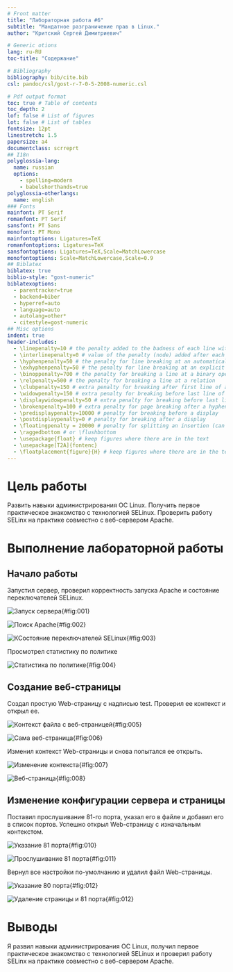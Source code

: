 ```yaml
---
# Front matter
title: "Лабораторная работа #6"
subtitle: "Мандатное разграничение прав в Linux."
author: "Критский Сергей Димитриевич"

# Generic otions
lang: ru-RU
toc-title: "Содержание"

# Bibliography
bibliography: bib/cite.bib
csl: pandoc/csl/gost-r-7-0-5-2008-numeric.csl

# Pdf output format
toc: true # Table of contents
toc_depth: 2
lof: false # List of figures
lot: false # List of tables
fontsize: 12pt
linestretch: 1.5
papersize: a4
documentclass: scrreprt
## I18n
polyglossia-lang:
  name: russian
  options:
	- spelling=modern
	- babelshorthands=true
polyglossia-otherlangs:
  name: english
### Fonts
mainfont: PT Serif
romanfont: PT Serif
sansfont: PT Sans
monofont: PT Mono
mainfontoptions: Ligatures=TeX
romanfontoptions: Ligatures=TeX
sansfontoptions: Ligatures=TeX,Scale=MatchLowercase
monofontoptions: Scale=MatchLowercase,Scale=0.9
## Biblatex
biblatex: true
biblio-style: "gost-numeric"
biblatexoptions:
  - parentracker=true
  - backend=biber
  - hyperref=auto
  - language=auto
  - autolang=other*
  - citestyle=gost-numeric
## Misc options
indent: true
header-includes:
  - \linepenalty=10 # the penalty added to the badness of each line within a paragraph (no associated penalty node) Increasing the value makes tex try to have fewer lines in the paragraph.
  - \interlinepenalty=0 # value of the penalty (node) added after each line of a paragraph.
  - \hyphenpenalty=50 # the penalty for line breaking at an automatically inserted hyphen
  - \exhyphenpenalty=50 # the penalty for line breaking at an explicit hyphen
  - \binoppenalty=700 # the penalty for breaking a line at a binary operator
  - \relpenalty=500 # the penalty for breaking a line at a relation
  - \clubpenalty=150 # extra penalty for breaking after first line of a paragraph
  - \widowpenalty=150 # extra penalty for breaking before last line of a paragraph
  - \displaywidowpenalty=50 # extra penalty for breaking before last line before a display math
  - \brokenpenalty=100 # extra penalty for page breaking after a hyphenated line
  - \predisplaypenalty=10000 # penalty for breaking before a display
  - \postdisplaypenalty=0 # penalty for breaking after a display
  - \floatingpenalty = 20000 # penalty for splitting an insertion (can only be split footnote in standard LaTeX)
  - \raggedbottom # or \flushbottom
  - \usepackage{float} # keep figures where there are in the text
  - \usepackage[T2A]{fontenc} 
  - \floatplacement{figure}{H} # keep figures where there are in the text
---
```


# Цель работы

Развить навыки администрирования ОС Linux. Получить первое практическое знакомство с технологией SELinux. Проверить работу SELinx на практике совместно с веб-сервером Apache.

# Выполнение лабораторной работы

## Начало работы

Запустил сервер, проверил корректность запуска Apache и состояние переключателей SELinux.

![Запуск сервера](image\http_start.png){#fig:001}

![Поиск Apache](image\apache_find.png){#fig:002}

![КСостояние переключателей SELinux](image\sestatus.png){#fig:003}

Просмотрел статистику по политике

![Статистика по политике](image\policy.png){#fig:004}

## Создание веб-страницы

Создал простую Web-страницу с надписью test. Проверил ее контекст и открыл ее.

![Контекст файла с веб-страницей](image\context.png){#fig:005}

![Сама веб-страница](image\result.png){#fig:006}

Изменил контекст Web-страницы и снова попытался ее открыть.

![Изменение контекста](image\samba.png){#fig:007}

![Веб-страница](image\samba_result.png){#fig:008}



## Изменение конфигурации сервера и страницы

Поставил прослушивание 81-го порта, указал его в файле и добавил его в список портов. Успешно открыл Web-страницу с изначальным контекстом.

![Указание 81 порта](image\port_81.png){#fig:010}

![Прослушивание 81 порта](image\add_81.png){#fig:011}

Вернул все настройки по-умолчанию и удалил файл Web-страницы.

![Указание 80 порта](image\port_80.png){#fig:012}

![Удаление страницы и 81 порта](image\rm_81.png){#fig:012}

# Выводы


Я развил навыки администрирования ОС Linux, получил первое практическое знакомство с технологией SELinux и проверил работу SELinx на практике совместно с веб-сервером Apache.
